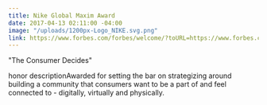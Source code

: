 ```yaml
---
title: Nike Global Maxim Award
date: 2017-04-13 02:11:00 -04:00
image: "/uploads/1200px-Logo_NIKE.svg.png"
link: https://www.forbes.com/forbes/welcome/?toURL=https://www.forbes.com/profile/lauren-gallo/&refURL=http://localhost:4000/press/&referrer=http://localhost:4000/press/
---
```


"The Consumer Decides"

honor descriptionAwarded for setting the bar on strategizing around building a community that consumers want to be a part of and feel connected to - digitally, virtually and physically. 